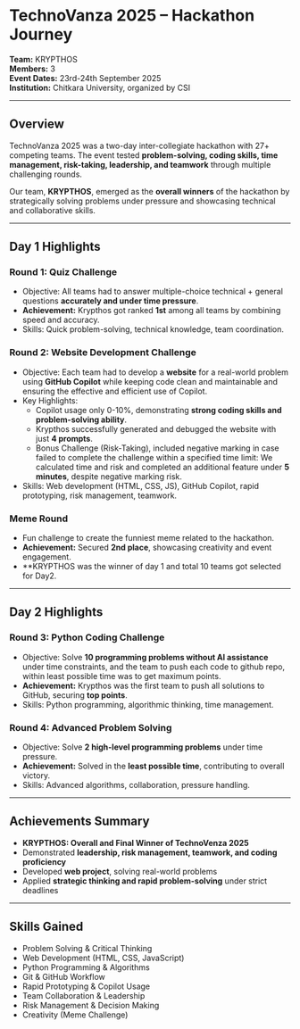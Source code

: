 # TechnoVanza 2025 – Hackathon Journey

**Team:** KRYPTHOS  
**Members:** 3  
**Event Dates:** 23rd-24th September 2025  
**Institution:** Chitkara University, organized by CSI  

---

## Overview
TechnoVanza 2025 was a two-day inter-collegiate hackathon with 27+ competing teams. The event tested **problem-solving, coding skills, time management, risk-taking, leadership, and teamwork** through multiple challenging rounds.

Our team, **KRYPTHOS**, emerged as the **overall winners** of the hackathon by strategically solving problems under pressure and showcasing technical and collaborative skills.

---

## Day 1 Highlights

### Round 1: Quiz Challenge
- Objective: All teams had to answer multiple-choice technical + general questions **accurately and under time pressure**.  
- **Achievement:** Krypthos got ranked **1st** among all teams by combining speed and accuracy.  
- Skills: Quick problem-solving, technical knowledge, team coordination.

 ### Round 2: Website Development Challenge
- Objective: Each team had to develop a **website** for a real-world problem using **GitHub Copilot** while keeping code clean and maintainable and ensuring the effective and efficient use of Copilot.  
- Key Highlights:
  - Copilot usage only 0-10%, demonstrating **strong coding skills and problem-solving ability**.  
  - Krypthos successfully generated and debugged the website with just **4 prompts**.  
  - Bonus Challenge (Risk-Taking), included negative marking in case failed to complete the challenge within a specified time limit: We calculated time and risk and completed an additional feature under **5 minutes**, despite negative marking risk.  
- Skills: Web development (HTML, CSS, JS), GitHub Copilot, rapid prototyping, risk management, teamwork.

### Meme Round
- Fun challenge to create the funniest meme related to the hackathon.  
- **Achievement:** Secured **2nd place**, showcasing creativity and event engagement.
- **KRYPTHOS was the winner of day 1 and total 10 teams got selected for Day2.
---

## Day 2 Highlights

### Round 3: Python Coding Challenge
- Objective: Solve **10 programming problems without AI assistance** under time constraints, and the team to push each code to github repo, within least possible time was to get maximum points.  
- **Achievement:** Krypthos was the first team to push all solutions to GitHub, securing **top points**.  
- Skills: Python programming, algorithmic thinking, time management.

### Round 4: Advanced Problem Solving
- Objective: Solve **2 high-level programming problems** under time pressure.  
- **Achievement:** Solved in the **least possible time**, contributing to overall victory.  
- Skills: Advanced algorithms, collaboration, pressure handling.

---

## Achievements Summary
- **KRYPTHOS: Overall and Final Winner of TechnoVenza 2025**  
- Demonstrated **leadership, risk management, teamwork, and coding proficiency**  
- Developed **web project**, solving real-world problems  
- Applied **strategic thinking and rapid problem-solving** under strict deadlines  

---

## Skills Gained
- Problem Solving & Critical Thinking  
- Web Development (HTML, CSS, JavaScript)  
- Python Programming & Algorithms  
- Git & GitHub Workflow  
- Rapid Prototyping & Copilot Usage  
- Team Collaboration & Leadership  
- Risk Management & Decision Making  
- Creativity (Meme Challenge)  
